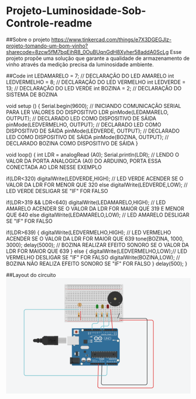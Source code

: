 # Projeto-Luminosidade-Sob-Controle-readme

##Sobre o projeto
https://www.tinkercad.com/things/e7X3DGEGJlz-projeto-tomando-um-bom-vinho?sharecode=8zcw5fM7bqEihR8_0OuBUqnGdH8Xyher58addA0ScLg
Esse projeto propõe uma solução que garante a qualidade de armazenamento de vinho através da medição precisa da luminosidade ambiente. 

##Code
int LEDAMARELO = 7;  // DECLARAÇÃO DO LED AMARELO
int LEDVERMELHO = 8; // DECLARAÇÃO DO LED VERMELHO
int LEDVERDE = 13;   // DECLARAÇÃO DO LED VERDE
int BOZINA = 2;      // DECLARAÇÃO DO SISTEMA DE BOZINA

void setup () {
Serial.begin(9600); // INICIANDO COMUNICAÇÃO SERIAL PARA LER VALORES DO DISPOSITIVO LDR
pinMode(LEDAMARELO, OUTPUT);  // DECLARADO LED COMO DISPOSITIVO DE SÁIDA
pinMode(LEDVERMELHO, OUTPUT); // DECLARADO LED COMO DISPOSITIVO DE SÁIDA 
pinMode(LEDVERDE, OUTPUT);    // DECLARADO LED COMO DISPOSITIVO DE SÁIDA 
pinMode(BOZINA, OUTPUT);      // DECLARADO BOZINA COMO DISPOSITIVO DE SÁIDA
}

void loop() {
int LDR = analogRead (A0);
Serial.println(LDR); // LENDO O VALOR DA PORTA ANALOGICA (A0) DO ARDUINO, PORTA ESSA CONECTADA AO LDR NESSE EXEMPLO

if(LDR<320)
  digitalWrite(LEDVERDE,HIGH); // LED VERDE ACENDER SE O VALOR DA LDR FOR MENOR QUE 320
else
  digitalWrite(LEDVERDE,LOW); // LED VERDE DESLIGAR SE "IF" FOR FALSO
    
if(LDR>319 && LDR<640)
  digitalWrite(LEDAMARELO,HIGH); // LED AMARELO ACENDER SE O VALOR DA LDR FOR MAIOR QUE 319 E MENOR QUE 640 
else
  digitalWrite(LEDAMARELO,LOW); // LED AMARELO DESLIGAR SE "IF" FOR FALSO
    
if(LDR>639)
{
  digitalWrite(LEDVERMELHO,HIGH);          // LED VERMELHO ACENDER SE O VALOR DA LDR FOR MAIOR QUE 639
  tone(BOZINA, 1000, 3000); delay(5000);  //  BOZINA REALIZAR EFEITO SONORO SE O VALOR DA LDR FOR MAIOR QUE 639 
}
else
{
  digitalWrite(LEDVERMELHO,LOW);// LED VERMELHO DESLIGAR SE "IF" FOR FALSO
  digitalWrite(BOZINA,LOW);    // BOZINA NÃO REALIZA EFEITO SONORO SE "IF" FOR FALSO
} 
delay(500);
}

##Layout do circuito
![Layout do circuito](https://github.com/MarcelloFMoreira/Projeto-Luminosidade-Sob-Controle---readme/blob/main/Simulador%20de%20circuito%20.png)
